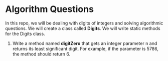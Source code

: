 # Algorithm Questions

In this repo, we will be dealing with digits of integers and solving algorithmic questions.
We will create a class called <b>Digits</b>. We will write static methods for the Digits class.

1. Write a method named <b>digitZero</b> that gets an integer parameter n and returns its least significant digit. For example, if the parameter is 5786, the method should return 6.